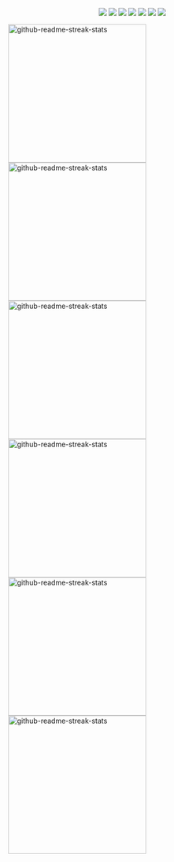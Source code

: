 <p align='center'>
    <img src="https://img.shields.io/badge/HTML5-E34F26?style=for-the-badge&logo=html5&logoColor=white&color=242d2d" />
    <img src="https://img.shields.io/badge/CSS3-1572B6?style=for-the-badge&logo=css3&logoColor=white&color=242d2d" />
    <img src="https://img.shields.io/badge/TypeScript-007ACC?style=for-the-badge&logo=typescript&logoColor=white&color=242d2d" />
    <img src="https://img.shields.io/badge/React-20232A?style=for-the-badge&logo=react&logoColor=white&color=242d2d" />
    <img src="https://img.shields.io/badge/next.js-000000?style=for-the-badge&logo=nextdotjs&logoColor=white&color=242d2d" /> 
    <img src="https://img.shields.io/badge/Node.js-339933?style=for-the-badge&logo=nodedotjs&logoColor=white&color=242d2d" />
    <img src="https://img.shields.io/static/v1?style=for-the-badge&message=NestJS&logo=nestjs&labelColor=242d2d&logoColor=white&color=242d2d&label=%20" />
  </div>
</p>

<p align='left'>
    <img width="280" src="https://denvercoder1-github-readme-stats.vercel.app/api/pin/?username=wavilikhin&repo=code-meter&theme=react&bg_color=242d2d&title_color=white&icon_color=F8D866&hide_border=true&show_icons=false" alt="github-readme-streak-stats">
    <img width="280" src="https://denvercoder1-github-readme-stats.vercel.app/api/pin/?username=wavilikhin&repo=time-tracker-front&theme=react&bg_color=242d2d&title_color=white&icon_color=F8D866&hide_border=true&show_icons=false" alt="github-readme-streak-stats">
    <img width="280" src="https://denvercoder1-github-readme-stats.vercel.app/api/pin/?username=wavilikhin&repo=time-tracker-back&theme=react&bg_color=242d2d&title_color=white&icon_color=F8D866&hide_border=true&show_icons=false" alt="github-readme-streak-stats">
    <img width="280" src="https://denvercoder1-github-readme-stats.vercel.app/api/pin/?username=wavilikhin&repo=top-courses-ui&theme=react&bg_color=242d2d&title_color=white&icon_color=F8D866&hide_border=true&show_icons=false" alt="github-readme-streak-stats">
    <img width="280" src="https://denvercoder1-github-readme-stats.vercel.app/api/pin/?username=wavilikhin&repo=top-courses-api&theme=react&bg_color=242d2d&title_color=white&icon_color=F8D866&hide_border=true&show_icons=false" alt="github-readme-streak-stats">
    <img width="280" src="https://denvercoder1-github-readme-stats.vercel.app/api/pin/?username=wavilikhin&repo=blog&theme=react&bg_color=242d2d&title_color=white&icon_color=F8D866&hide_border=true&show_icons=false" alt="github-readme-streak-stats">
</p>
<!--
**wavilikhin/wavilikhin** is a ✨ _special_ ✨ repository because its `README.md` (this file) appears on your GitHub profile.

Here are some ideas to get you started:

- 🔭 I’m currently working on ...
- 🌱 I’m currently learning ...
- 👯 I’m looking to collaborate on ...
- 🤔 I’m looking for help with ...
- 💬 Ask me about ...
- 📫 How to reach me: ...
- 😄 Pronouns: ...
- ⚡ Fun fact: ...
-->
